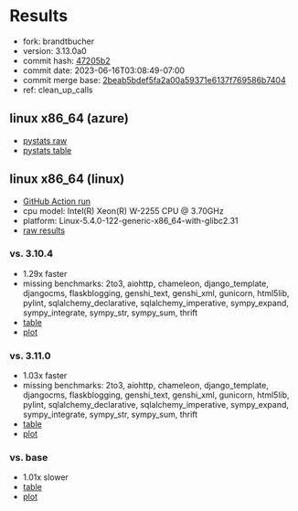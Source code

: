 # Results

- fork: brandtbucher
- version: 3.13.0a0
- commit hash: [47205b2](https://github.com/brandtbucher/cpython/commit/47205b2)
- commit date: 2023-06-16T03:08:49-07:00
- commit merge base: [2beab5bdef5fa2a00a59371e6137f769586b7404](https://github.com/brandtbucher/cpython/commit/2beab5bdef5fa2a00a59371e6137f769586b7404)
- ref: clean_up_calls

## linux x86_64 (azure)

- [pystats raw](bm-20230616-azure-x86_64-brandtbucher-clean_up_calls-3.13.0a0-47205b2-pystats.json)
- [pystats table](bm-20230616-azure-x86_64-brandtbucher-clean_up_calls-3.13.0a0-47205b2-pystats.md)

## linux x86_64 (linux)

- [GitHub Action run](https://github.com/faster-cpython/benchmarking/actions/runs/5294106024)
- cpu model: Intel(R) Xeon(R) W-2255 CPU @ 3.70GHz
- platform: Linux-5.4.0-122-generic-x86_64-with-glibc2.31
- [raw results](bm-20230616-linux-x86_64-brandtbucher-clean_up_calls-3.13.0a0-47205b2.json)

### vs. 3.10.4

- 1.29x faster
- missing benchmarks: 2to3, aiohttp, chameleon, django_template, djangocms, flaskblogging, genshi_text, genshi_xml, gunicorn, html5lib, pylint, sqlalchemy_declarative, sqlalchemy_imperative, sympy_expand, sympy_integrate, sympy_str, sympy_sum, thrift
- [table](bm-20230616-linux-x86_64-brandtbucher-clean_up_calls-3.13.0a0-47205b2-vs-3.10.4.md)
- [plot](bm-20230616-linux-x86_64-brandtbucher-clean_up_calls-3.13.0a0-47205b2-vs-3.10.4.png)

### vs. 3.11.0

- 1.03x faster
- missing benchmarks: 2to3, aiohttp, chameleon, django_template, djangocms, flaskblogging, genshi_text, genshi_xml, gunicorn, html5lib, pylint, sqlalchemy_declarative, sqlalchemy_imperative, sympy_expand, sympy_integrate, sympy_str, sympy_sum, thrift
- [table](bm-20230616-linux-x86_64-brandtbucher-clean_up_calls-3.13.0a0-47205b2-vs-3.11.0.md)
- [plot](bm-20230616-linux-x86_64-brandtbucher-clean_up_calls-3.13.0a0-47205b2-vs-3.11.0.png)

### vs. base

- 1.01x slower
- [table](bm-20230616-linux-x86_64-brandtbucher-clean_up_calls-3.13.0a0-47205b2-vs-base.md)
- [plot](bm-20230616-linux-x86_64-brandtbucher-clean_up_calls-3.13.0a0-47205b2-vs-base.png)

